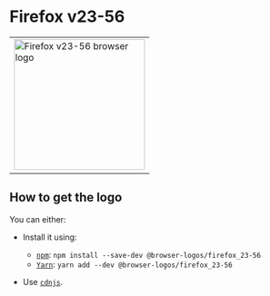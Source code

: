 Firefox v23-56
==============

<!-- markdownlint-disable line-length no-inline-html -->
<table>
    <tr height=240>
        <td>
            <a href="https://github.com/alrra/browser-logos/tree/ab5073fc58be6a07610fef9c5f681e58c448e14d/src/archive/firefox_23-56">
                <img width=230 src="https://raw.githubusercontent.com/alrra/browser-logos/ab5073fc58be6a07610fef9c5f681e58c448e14d/src/archive/firefox_23-56/firefox_23-56.svg?sanitize=true" alt="Firefox v23-56 browser logo">
            </a>
        </td>
    </tr>
</table>
<!-- markdownlint-enable line-length no-inline-html -->

How to get the logo
-------------------

You can either:

* Install it using:

  * [`npm`][npm]: `npm install --save-dev @browser-logos/firefox_23-56`
  * [`Yarn`][yarn]: `yarn add --dev @browser-logos/firefox_23-56`

* Use [`cdnjs`][cdnjs].

<!-- Link labels: -->

[cdnjs]: https://cdnjs.com/libraries/browser-logos
[npm]: https://www.npmjs.com/
[yarn]: https://yarnpkg.com/
